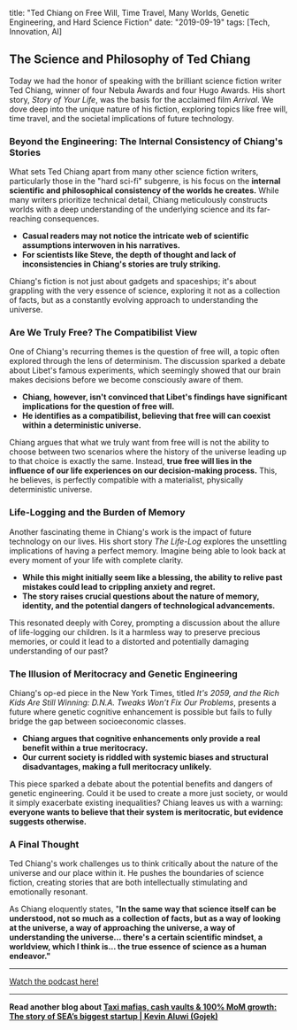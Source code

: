 

title: "Ted Chiang on Free Will, Time Travel, Many Worlds, Genetic Engineering, and Hard Science Fiction"
date: "2019-09-19"
tags: [Tech, Innovation, AI]


## The Science and Philosophy of Ted Chiang

Today we had the honor of speaking with the brilliant science fiction writer Ted Chiang, winner of four Nebula Awards and four Hugo Awards. His short story, *Story of Your Life*, was the basis for the acclaimed film *Arrival*. We dove deep into the unique nature of his fiction, exploring topics like free will, time travel, and the societal implications of future technology.  

### Beyond the Engineering: The Internal Consistency of Chiang's Stories

What sets Ted Chiang apart from many other science fiction writers, particularly those in the "hard sci-fi" subgenre, is his focus on the **internal scientific and philosophical consistency of the worlds he creates.** While many writers prioritize technical detail, Chiang meticulously constructs worlds with a deep understanding of the underlying science and its far-reaching consequences. 

* **Casual readers may not notice the intricate web of scientific assumptions interwoven in his narratives.**
* **For scientists like Steve, the depth of thought and lack of inconsistencies in Chiang's stories are truly striking.** 

Chiang's fiction is not just about gadgets and spaceships; it's about grappling with the very essence of science, exploring it not as a collection of facts, but as a constantly evolving approach to understanding the universe.

### Are We Truly Free? The Compatibilist View

One of Chiang's recurring themes is the question of free will, a topic often explored through the lens of determinism. The discussion sparked a debate about Libet's famous experiments, which seemingly showed that our brain makes decisions before we become consciously aware of them.

* **Chiang, however, isn't convinced that Libet's findings have significant implications for the question of free will.**
* **He identifies as a compatibilist, believing that free will can coexist within a deterministic universe.** 

Chiang argues that what we truly want from free will is not the ability to choose between two scenarios where the history of the universe leading up to that choice is exactly the same. Instead, **true free will lies in the influence of our life experiences on our decision-making process.**  This, he believes, is perfectly compatible with a materialist, physically deterministic universe.

### Life-Logging and the Burden of Memory

Another fascinating theme in Chiang's work is the impact of future technology on our lives.  His short story *The Life-Log* explores the unsettling implications of having a perfect memory.  Imagine being able to look back at every moment of your life with complete clarity. 

* **While this might initially seem like a blessing, the ability to relive past mistakes could lead to crippling anxiety and regret.** 
* **The story raises crucial questions about the nature of memory, identity, and the potential dangers of technological advancements.**

This resonated deeply with Corey, prompting a discussion about the allure of life-logging our children. Is it a harmless way to preserve precious memories, or could it lead to a distorted and potentially damaging understanding of our past?

### The Illusion of Meritocracy and Genetic Engineering

Chiang's op-ed piece in the New York Times, titled *It's 2059, and the Rich Kids Are Still Winning: D.N.A. Tweaks Won’t Fix Our Problems*, presents a future where genetic cognitive enhancement is possible but fails to fully bridge the gap between socioeconomic classes. 

* **Chiang argues that cognitive enhancements only provide a real benefit within a true meritocracy.**
* **Our current society is riddled with systemic biases and structural disadvantages, making a full meritocracy unlikely.**

This piece sparked a debate about the potential benefits and dangers of genetic engineering. Could it be used to create a more just society, or would it simply exacerbate existing inequalities? Chiang leaves us with a warning: **everyone wants to believe that their system is meritocratic, but evidence suggests otherwise.**

### A Final Thought

Ted Chiang's work challenges us to think critically about the nature of the universe and our place within it. He pushes the boundaries of science fiction, creating stories that are both intellectually stimulating and emotionally resonant. 

As Chiang eloquently states, "**In the same way that science itself can be understood, not so much as a collection of facts, but as a way of looking at the universe, a way of approaching the universe, a way of understanding the universe... there's a certain scientific mindset, a worldview, which I think is... the true essence of science as a human endeavor."**

---

<a href="https://youtube.com/watch?v=xNB_89vZ0y4" target="_blank">Watch the podcast here!</a>


---

**Read another blog about [Taxi mafias, cash vaults & 100% MoM growth: The story of SEA’s biggest startup | Kevin Aluwi (Gojek)](./20230326-kevinaluwi-lennyspodcast)**
